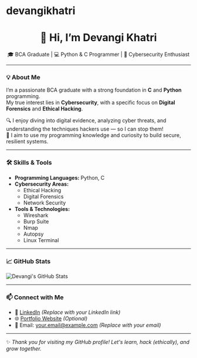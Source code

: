 # devangikhatri

<h1 align="center">👋 Hi, I’m Devangi Khatri</h1>

<p align="center">
🎓 BCA Graduate | 💻 Python & C Programmer | 🔐 Cybersecurity Enthusiast  
</p>

---

### 💡 About Me

I’m a passionate BCA graduate with a strong foundation in **C** and **Python** programming.  
My true interest lies in **Cybersecurity**, with a specific focus on **Digital Forensics** and **Ethical Hacking**.

🔍 I enjoy diving into digital evidence, analyzing cyber threats, and understanding the techniques hackers use — so I can stop them!  
🚀 I aim to use my programming knowledge and curiosity to build secure, resilient systems.

---

### 🛠️ Skills & Tools

- **Programming Languages:** Python, C  
- **Cybersecurity Areas:**  
  - Ethical Hacking  
  - Digital Forensics  
  - Network Security  
- **Tools & Technologies:**  
  - Wireshark  
  - Burp Suite  
  - Nmap  
  - Autopsy  
  - Linux Terminal

---

### 📈 GitHub Stats

![Devangi's GitHub Stats](https://github-readme-stats.vercel.app/api?username=devangikhatri&show_icons=true&theme=radical)

---

### 📫 Connect with Me

- 💼 [LinkedIn](https://www.linkedin.com) *(Replace with your LinkedIn link)*  
- 🌐 [Portfolio Website](https://yourportfolio.com) *(Optional)*  
- 📧 Email: your.email@example.com *(Replace with your email)*

---

✨ *Thank you for visiting my GitHub profile! Let's learn, hack (ethically), and grow together.*
